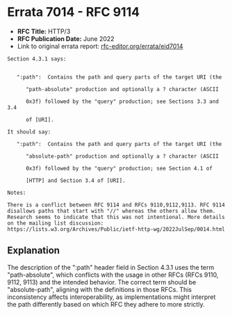 # Errata 7014 - RFC 9114

- **RFC Title:** HTTP/3
- **RFC Publication Date:** June 2022
- Link to original errata report: [rfc-editor.org/errata/eid7014](https://www.rfc-editor.org/errata/eid7014)

```
Section 4.3.1 says:


   ":path":  Contains the path and query parts of the target URI (the
      "path-absolute" production and optionally a ? character (ASCII
      0x3f) followed by the "query" production; see Sections 3.3 and 3.4
      of [URI].

It should say:

   ":path":  Contains the path and query parts of the target URI (the
      "absolute-path" production and optionally a ? character (ASCII
      0x3f) followed by the "query" production; see Section 4.1 of
      [HTTP] and Section 3.4 of [URI].

Notes:

There is a conflict between RFC 9114 and RFCs 9110,9112,9113. RFC 9114 disallows paths that start with "//" whereas the others allow them. Research seems to indicate that this was not intentional. More details on the mailing list discussion: https://lists.w3.org/Archives/Public/ietf-http-wg/2022JulSep/0014.html
```

## Explanation

The description of the ":path" header field in Section 4.3.1 uses the term "path-absolute", which conflicts with the usage in other RFCs (RFCs 9110, 9112, 9113) and the intended behavior.  The correct term should be "absolute-path", aligning with the definitions in those RFCs. This inconsistency affects interoperability, as implementations might interpret the path differently based on which RFC they adhere to more strictly.
